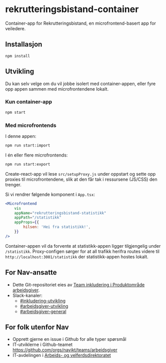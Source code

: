 # rekrutteringsbistand-container

Container-app for Rekrutteringsbistand, en microfrontend-basert app for veiledere.

## Installasjon

```
npm install
```

## Utvikling 

Du kan selv velge om du vil jobbe isolert med container-appen, eller fyre opp appen sammen med microfrontendene lokalt.

### Kun container-app

```sh
npm start
```

### Med microfrontends

I denne appen:
```sh
npm run start:import
```

I én eller flere microfrontends:
```sh
npm run start:export
```

Create-react-app vil lese `src/setupProxy.js` under oppstart og sette opp proxies til microfrontendene, slik at den får tak i ressursene (JS/CSS) den trenger.

Si vi rendrer følgende komponent i `App.tsx`:

```jsx
<Microfrontend
    vis
    appName="rekrutteringsbistand-statistikk"
    appPath="/statistikk"
    appProps={{
        hilsen: 'Hei fra statistikk!',
    }}
/>
```

Container-appen vil da forvente at statistikk-appen ligger tilgjengelig under `/statistikk`. Proxy-configen sørger for at all trafikk herifra routes videre til `http://localhost:3001/statistikk` der statistikk-appen hostes lokalt.


## For Nav-ansatte

* Dette Git-repositoriet eies av [Team inkludering i Produktområde arbeidsgiver](https://navno.sharepoint.com/sites/intranett-prosjekter-og-utvikling/SitePages/Produktomr%C3%A5de-arbeidsgiver.aspx).
* Slack-kanaler:
  * [#inkludering-utvikling](https://nav-it.slack.com/archives/CQZU35J6A)
  * [#arbeidsgiver-utvikling](https://nav-it.slack.com/archives/CD4MES6BB)
  * [#arbeidsgiver-general](https://nav-it.slack.com/archives/CCM649PDH)

## For folk utenfor Nav

* Opprett gjerne en issue i Github for alle typer spørsmål
* IT-utviklerne i Github-teamet https://github.com/orgs/navikt/teams/arbeidsgiver
* IT-avdelingen i [Arbeids- og velferdsdirektoratet](https://www.nav.no/no/NAV+og+samfunn/Kontakt+NAV/Relatert+informasjon/arbeids-og-velferdsdirektoratet-kontorinformasjon)
